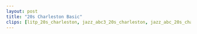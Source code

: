 ```yaml
---
layout: post
title: "20s Charleston Basic"
clips: [litp_20s_charleston, jazz_abc3_20s_charleston, jazz_abc_20s_charleston]
---
```

